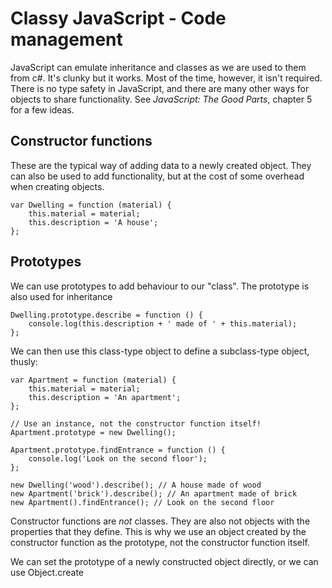 # Classy JavaScript - Code management

JavaScript can emulate inheritance and classes as we are used to them from c#. It's clunky but it works. Most of the time, however, it isn't required. There is no type safety in JavaScript, and there are many other ways for objects to share functionality. See _JavaScript: The Good Parts_, chapter 5 for a few ideas.

## Constructor functions

These are the typical way of adding data to a newly created object. They can also be used to add functionality, but at the cost of some overhead when creating objects.

    var Dwelling = function (material) {
        this.material = material;
        this.description = 'A house';
    };

## Prototypes

We can use prototypes to add behaviour to our "class". The prototype is also used for inheritance

    Dwelling.prototype.describe = function () {
        console.log(this.description + ' made of ' + this.material);
    };

We can then use this class-type object to define a subclass-type object, thusly:

    var Apartment = function (material) {
        this.material = material;
        this.description = 'An apartment';
    };

    // Use an instance, not the constructor function itself!
    Apartment.prototype = new Dwelling();

    Apartment.prototype.findEntrance = function () {
        console.log('Look on the second floor');
    };

    new Dwelling('wood').describe(); // A house made of wood
    new Apartment('brick').describe(); // An apartment made of brick
    new Apartment().findEntrance(); // Look on the second floor

Constructor functions are *not* classes. They are also not objects with the properties that they define. This is why we use an object created by the constructor function as the prototype, not the constructor function itself.

We can set the prototype of a newly constructed object directly, or we can use Object.create